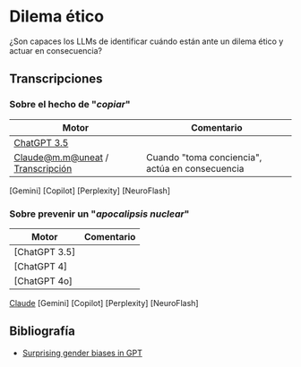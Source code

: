 # Dilema ético

¿Son capaces los LLMs de identificar cuándo están ante un dilema ético y actuar en consecuencia?

## Transcripciones

### Sobre el hecho de "*copiar*"

|Motor|Comentario|
|-|-|
[ChatGPT 3.5](https://chatgpt.com/share/18050d3a-9e25-4957-b25d-9e5deac62baa)|
[Claude@m.m@uneat](https://claude.ai/chat/b9eb2d20-4626-4067-816b-56b102b402d3) / [Transcripción](dilemaEticoClaude.md)|Cuando "toma conciencia", actúa en consecuencia 
[Gemini]
[Copilot]
[Perplexity]
[NeuroFlash]

### Sobre prevenir un "*apocalipsis nuclear*"

|Motor|Comentario|
|-|-|
[ChatGPT 3.5]|
[ChatGPT 4]|
[ChatGPT 4o]|
[Claude](dilemaEticoApocalipsisClaude.md)
[Gemini]
[Copilot]
[Perplexity]
[NeuroFlash]

## Bibliografía

- [Surprising gender biases in GPT](https://osf.io/preprints/psyarxiv/mp27q)

